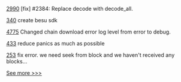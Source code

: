 
[2990](https://github.com/hyperledger/iroha/pull/2990) [fix] #2384: Replace decode with decode_all.

[340](https://github.com/hyperledger-labs/weaver-dlt-interoperability/pull/340) create besu sdk

[4775](https://github.com/hyperledger/besu/pull/4775) Changed chain download error log level from error to debug.

[433](https://github.com/hyperledger-labs/fabric-token-sdk/pull/433) reduce panics as much as possible

[253](https://github.com/hyperledger/fabric-sdk-go/pull/253) fix error. we need seek from block and we haven't received any blocks…


[See more >>>](https://start-here.hyperledger.org/pull-requests)
